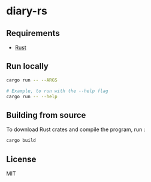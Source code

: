 # diary-rs

## Requirements
- [Rust](https://www.rust-lang.org/)

## Run locally
```bash
cargo run -- --ARGS

# Example, to run with the --help flag
cargo run -- --help
```

## Building from source
To download Rust crates and compile the program, run :

```bash
cargo build
```

## License
MIT
